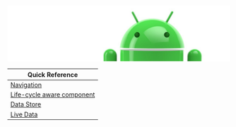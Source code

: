![Banner](images/Logo-new.png)

| Quick Reference |
| --- |
| [Navigation](https://github.com/devrath/DroidAndroidJetpack/wiki/Jetpack-Navigation) |
| [Life-cycle aware component](https://github.com/devrath/DroidAndroidJetpack/wiki/Lifecycle-Aware-Components) |
| [Data Store](https://github.com/devrath/DroidAndroidJetpack/wiki/Data-Store) |
| [Live Data](https://github.com/devrath/DroidAndroidJetpack/wiki/Live-Data) |

 
